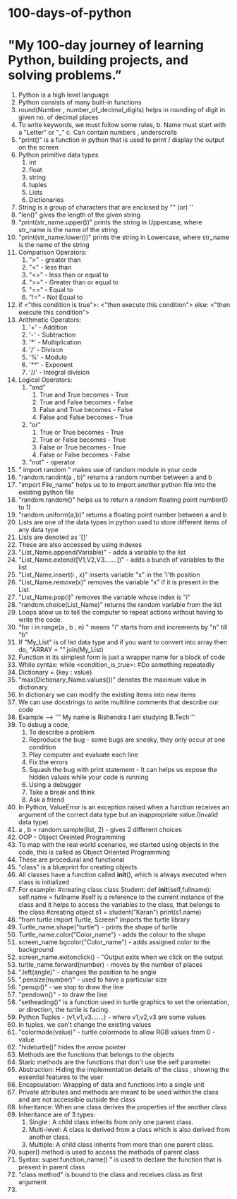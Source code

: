 # 100-days-of-python
# "My 100-day journey of learning Python, building projects, and solving problems.”
1. Python is a high level language
2. Python consists of many built-in functions
3. round(Number , number_of_decimal_digits) helps in rounding of digit in given no. of decimal places
4. To write keywords, we must follow some rules,
    b. Name must start with a "Letter" or "_"
    c. Can contain numbers , underscrolls
5. "print()" is a function in python that is used to print / display the output on the screen
6. Python primitive data types
      1. int
      2. float
      3. string
      4. tuples
      5. Lists
      6. Dictionaries
7. String is a group of characters that are enclosed by "" (or) ''
8. "len()" gives the length of the given string
9. "print(str_name.upper())" prints the string in Uppercase, where str_name is the name of the string
10. "print(str_name.lower())" prints the string in Lowercase, where str_name is the name of the string
11. Comparison Operators:
    1. ">" - greater than
    2. "<" - less than
    3. "<=" - less than or equal to
    4. ">=" - Greater than or equal to
    5. "==" - Equal to
    6. "!=" - Not Equal to
12. if <"this condition is true">:
         <"then execute this condition">
    else:
         <"then execute this condition">
13. Arithmetic Operators:
    1. '+' - Addition
    2. '-' - Subtraction
    3. '*' - Multiplication
    4. '/' - Divison
    5. '%' - Modulo
    6. '**' - Exponent
    7. '//' - Integral division
14. Logical Operators:
    1. "and"
       1. True and True becomes - True
       2. True and False becomes - False
       3. False and True becomes - False
       4. False and False becomes - True
    2. "or"
       1. True or True becomes - True
       2. True or False becomes - True
       3. False or True becomes - True
       4. False or False becomes - False
    3. "not" - operator
15. " import random " makes use of random module in your code
16. "random.randint(a , b)" returns a random number between a and b
17. "import File_name" helps us to to import another python file into the existing python file
18. "random.random()" helps us to return a random floating point number(0 to 1)
19. "random.uniform(a,b)" returns a floating point number between a and b
20. Lists are one of the data types in python used to store different items of any data type
21. Lists are denoted as '[]'
22. These are also accessed by using indexes
23. "List_Name.append(Variable)" - adds a variable to the list
24. "List_Name.extend([V1,V2,V3.......])" - adds a bunch of variables to the list
25. "List_Name.insert(i , x)" inserts variable "x" in the 'i'th position
26. "List_Name.remove(x)" removes the variable "x" if it is present in the List
27. "List_Name.pop(i)" removes the variable whose index is "i"
28. "random.choice(List_Name)" returns the random variable from the list
29. Loops allow us to tell the computer to repeat actions without having to write the code.
30. "for i in range(a , b , n) " means "i" starts from and increments by "n" till "b"
31. If "My_List" is of list data type and if you want to convert into array then do, "ARRAY = "".join(My_List)
32. Function in its simplest form is just a wrapper name for a block of code
33. While syntax:
    while <condition_is_true>:
          #Do something repeatedly
34. Dictionary = {key : value}
35. "max(Dictionary_Name.values())" denotes the maximum value in dictionary
36. In dictionary we can modify the existing items into new items
37. We can use docstrings to write multiline comments that describe our code
38. Example --> ''' My name is Rishendra
                    I am studying B.Tech'''
39. To debug a code,
    1. To describe a problem
    2. Reproduce the bug - some bugs are sneaky, they only occur at one condition
    3. Play computer and evaluate each line
    4. Fix the errors
    5. Squash the bug with print statement - It can helps us expose the hidden values while your code is running
    6. Using a debugger
    7. Take a break and think
    8. Ask a friend
40. In Python, ValueError is an exception raised when a function receives an argument of the correct data type but an inappropriate value.(Invalid data type)
41. a , b = random.sample(list, 2) - gives 2 different choices
42. OOP - Object Oreinted Programming
43. To map with the real world scenarios, we started using objects in the code, this is called as Object Oriented Programming
44. These are procedural and functional
45. "class" is a blueprint for creating objects
46. All classes have a function called __init__(), which is always executed when class is initialized
47. For example:
    #creating class
    class Student:
        def __init__(self,fullname):
            self.name = fullname
    #self is a reference to the current instance of the class and it helps to access the variables to the class, that belongs to the class
    #creating object
    s1 = student("Karan")
    print(s1.name)
48. "from turtle import Turtle, Screen" imports the turtle library    
49. Turtle_name.shape("turtle") - prints the shape of turtle
50. Turtle_name.color("Color_name") - adds the colour to the shape
51. screen_name.bgcolor("Color_name") - adds assigned color to the background
52. screen_name.exitonclick() - "Output exits when we click on the output
53. turtle_name.forward(number) - moves by the number of places
54. ".left(angle)" - changes the position to he angle
55. ".pensize(number)" - used to have a particular size
56. "penup()" - we stop to draw the line
57. "pendown()" - to draw the line
58. "setheading()" is a function used in turtle graphics to set the orientation, or direction, the turtle is facing.
59. Python Tuples - (v1,v1,v3.......) - where v1,v2,v3 are some values
60. In tuples, we can't change the existing values
61. "colormode(value)" - turtle colormode to allow RGB values from 0 - value
62. "hideturtle()" hides the arrow pointer
63. Methods are the functions that belongs to the objects
64. Staric methods are the functions that don't use the self parameter
65. Abstraction: Hiding the implementation details of the class , showing the essential features to the user
66. Encapsulation: Wrapping of data and functions into a single unit
67. Private attributes and methods are meant to be used within the class and are not accessible outside the class
68. Inheritance: When one class derives the properties of the another class
69. Inheritance are of 3 types:
    1. Single : A child class inherits from only one parent class.
    2. Multi-level: A class is derived from a class which is also derived from another class.
    3. Multiple: A child class inherits from more than one parent class.
70. super() method is used to access the methods of parent class
71. Syntax: super.function_name() " is used to declare the function that is present in parent class
72. "class method" is bound to the class and receives class as first argument
74. 
